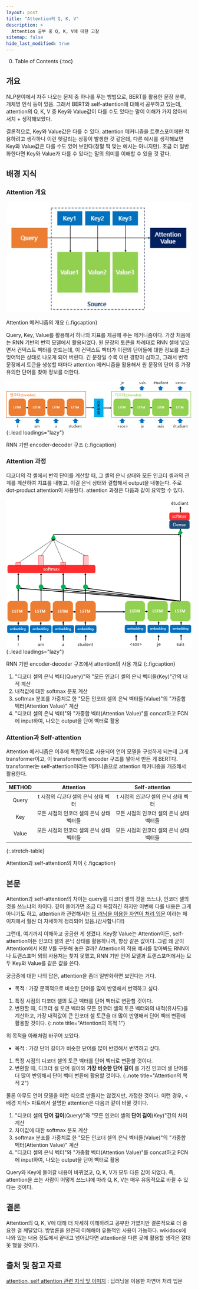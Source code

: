 ```yaml
---
layout: post
title: "Attention의 Q, K, V"
description: >
  Attention 공부 중 Q, K, V에 대한 고찰
sitemap: false
hide_last_modified: true
---
```


0. Table of Contents
{:toc}


## 개요

NLP분야에서 자주 나오는 문제 중 하나를 푸는 방법으로, BERT를 활용한 문장 분류, 개체명 인식 등이 있음. 그래서 BERT와 self-attention에 대해서 공부하고 있는데, attention의 Q, K, V 중 Key와 Value값이 다를 수도 있다는 말이 이해가 가지 않아서 서치 + 생각해보았다.

결론적으로, Key와 Value값은 다를 수 있다. attention 메커니즘을 트랜스포머에만 적용하려고 생각하니 이런 헷갈리는 상황이 발생한 것 같은데, 다른 예시를 생각해보면 Key와 Value값은 다를 수도 있어 보인다(정말 딱 맞는 예시는 아니지만). 조금 더 일반화한다면 Key와 Value가 다를 수 있다는 말의 의미를 이해할 수 있을 것 같다.


## 배경 지식


### Attention 개요

<p align="center">
  <img width="500" src="/assets/img/myown/qkv.jpg">
</p>

Attention 메커니즘의 개요
{:.figcaption}

Query, Key, Value를 활용해서 하나의 지표를 제공해 주는 메커니즘이다. 가장 처음에는 RNN 기반의 번역 모델에서 활용되었다. 원 문장의 토큰을 차례대로 RNN 셀에 넣으면서 컨텍스트 벡터를 만드는데, 이 컨텍스트 벡터가 이전의 단어들에 대한 정보를 조금 잊어먹은 상태로 나오게 되어 버린다. 긴 문장일 수록 이런 경향이 심하고, 그래서 번역 문장에서 토큰을 생성할 때마다 attention 메커니즘을 활용해서 원 문장의 단어 중 가장 유의한 단어를 찾아 정보를 더한다.

![encoder-decoder](/assets/img/myown/encoder-decoder.png){:.lead loadings="lazy"}

RNN 기반 encoder-decoder 구조
{:.figcaption}


### Attention 과정

디코더의 각 셀에서 번역 단어를 계산할 때, 그 셀의 은닉 상태와 모든 인코더 셀과의 관계를 계산하여 지표를 내놓고, 이걸 은닉 상태와 결합해서 output을 내놓는다. 주로 dot-product attention이 사용된다. attention 과정은 다음과 같이 요약할 수 있다.

![encoder-decoder-attention-added](/assets/img/myown/encoder-decoder-attention-added.png){:.lead loadings="lazy"}

RNN 기반 encoder-decoder 구조에서 attention의 사용 개요
{:.figcaption}

1. "디코더 셀의 은닉 벡터(Query)"와 "모든 인코더 셀의 은닉 벡터들(Key)"간의 내적 계산
2. 내적값에 대한 softmax 분포 계산
3. softmax 분포를 가중치로 한 "모든 인코더 셀의 은닉 벡터들(Value)"의 "가중합 벡터(Attention Value)" 계산
4. "디코더 셀의 은닉 벡터"와 "가중합 벡터(Attention Value)"를 concat하고 FCN에 input하여, 나오는 output을 단어 벡터로 활용


### Attention과 Self-attention

Attention 메커니즘은 이후에 독립적으로 사용되어 언어 모델을 구성하게 되는데 그게 transformer이고, 이 transformer의 encoder 구조를 쌓아서 만든 게 BERT다. transformer는 self-attention이라는 메커니즘으로 attention 메커니즘을 개조해서 활용한다.

| METHOD | Attention                          | Self-attention |
|:------:|:----------------------------------:|:-----------------:|
| Query  | t 시점의 _디코더_ 셀의 은닉 상태 벡터     | t 시점의 _인코더_ 셀의 은닉 상태 벡터 |
| Key    | 모든 시점의 인코더 셀의 은닉 상태 벡터들 | 모든 시점의 인코더 셀의 은닉 상태 벡터들  |
| Value  | 모든 시점의 인코더 셀의 은닉 상태 벡터들 | 모든 시점의 인코더 셀의 은닉 상태 벡터들  |
{:.stretch-table}

Attention과 self-attention의 차이
{:.figcaption}


## 본문

Attention과 self-attention의 차이는 query를 디코더 셀의 것을 쓰느냐, 인코더 셀의 것을 쓰느냐의 차이다. 깊이 들어가면 조금 더 복잡하긴 하지만 이번에 다룰 내용은 그게 아니기도 하고, attention과 관련해서는 [딥 러닝을 이용한 자연어 처리 입문](https://wikidocs.net/31379) 이라는 페이지에서 훨씬 더 자세하게 정리되어 있음.(감사합니다!)

그런데, 여기까지 이해하고 궁금한 게 생겼다. Key랑 Value는 Attention이든, self-attention이든 인코더 셀의 은닉 상태를 활용하니까, 항상 같은 값이다. 그럼 왜 굳이 Attention에서 K랑 V를 구분해 놓은 걸까? Attention의 적용 예시를 찾아봐도 RNN이나 트랜스포머 외의 사용처는 찾지 못했고, RNN 기반 언어 모델과 트랜스포머에서는 모두 Key와 Value를 같은 값을 쓴다.


궁금증에 대한 나의 답은, attention을 좀더 일반화하면 보인다는 거다.

* 목적 : 가장 문맥적으로 비슷한 단어를 많이 반영해서 번역하고 싶다.
1. 특정 시점의 디코더 셀의 토큰 벡터를 단어 벡터로 변환할 것이다.
2. 변환할 때, 디코더 셀 토큰 벡터와 모든 인코더 셀의 토큰 벡터와의 내적(유사도)을 계산하고, 가장 내적값이 큰 인코더 셀 토큰을 더 많이 반영해서 단어 벡터 변환에 활용할 것이다.
{:.note title="Attention의 목적 1"}

위 목적을 아래처럼 바꾸어 보았다.

* 목적 : 가장 단어 길이가 비슷한 단어를 많이 반영해서 번역하고 싶다.
1. 특정 시점의 디코더 셀의 토큰 벡터를 단어 벡터로 변환할 것이다.
2. 변환할 때, 디코더 셀 단어 길이와 __가장 비슷한 단어 길이__ 를 가진 인코더 셀 단어를 더 많이 반영해서 단어 벡터 변환에 활용할 것이다.
{:.note title="Attention의 목적 2"}


물론 아무도 언어 모델을 이런 식으로 만들지는 않겠지만, 가정한 것이다. 이런 경우, <배경 지식> 파트에서 설명한 attention은 다음과 같이 바뀔 것이다.

1. "디코더 셀의 __단어 길이__(Query)"와 "모든 인코더 셀의 __단어 길이__(Key)"간의 차이 계산
2. 차이값에 대한 softmax 분포 계산
3. softmax 분포를 가중치로 한 "모든 인코더 셀의 은닉 벡터들(Value)"의 "가중합 벡터(Attention Value)" 계산
4. "디코더 셀의 은닉 벡터"와 "가중합 벡터(Attention Value)"를 concat하고 FCN에 input하여, 나오는 output을 단어 벡터로 활용

Query와 Key에 들어갈 내용이 바뀌었고, Q, K, V가 모두 다른 값이 되었다. 즉, attention을 쓰는 사람이 어떻게 쓰느냐에 따라 Q, K, V는 매우 유동적으로 바뀔 수 있다는 것이다.


## 결론

Attention의 Q, K, V에 대해 더 자세히 이해하려고 공부한 거였지만 결론적으로 더 중요한 걸 깨달았다. 방법론을 완전히 이해해야 유동적인 사용이 가능하다. wikidocs에 나와 있는 내용 정도에서 끝내고 넘어갔다면 attention을 다른 곳에 활용할 생각은 절대 못 했을 것이다.


## 출처 및 참고 자료

[attention\, self attention 관련 지식 및 이미지](https://wikidocs.net/31379) : 딥러닝을 이용한 자연어 처리 입문